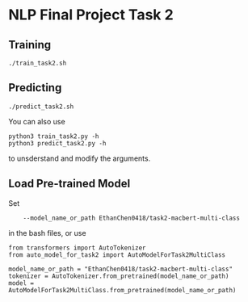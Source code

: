 # NLP Final Project Task 2
## Training
```bash=
./train_task2.sh
```
## Predicting
```bash=
./predict_task2.sh
```

You can also use
```bash=
python3 train_task2.py -h
python3 predict_task2.py -h
```
to unsderstand and modify the arguments.
## Load Pre-trained Model
Set
```bash=
    --model_name_or_path EthanChen0418/task2-macbert-multi-class
```
in the bash files, or use
```python=
from transformers import AutoTokenizer
from auto_model_for_task2 import AutoModelForTask2MultiClass

model_name_or_path = "EthanChen0418/task2-macbert-multi-class"
tokenizer = AutoTokenizer.from_pretrained(model_name_or_path)
model = AutoModelForTask2MultiClass.from_pretrained(model_name_or_path)
```
